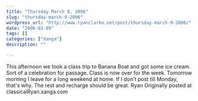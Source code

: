```yaml
---
title: "Thursday March 9, 2006"
slug: "thursday-march-9-2006"
wordpress_url: "http://www.ryanclarke.net/post/thursday-march-9-2006/"
date: "2006-03-09"
tags: []
categories: ["Xanga"]
description: ""

---
```


This afternoon we took a class trip to Banana Boat and got some ice cream. Sort of a celebration for passage. Class is now over for the week.
Tomorrow morning I leave for a long weekend at home. If I don't post till Monday, that's why. The rest and recharge should be great.
Ryan
Originally posted at classicalRyan.xanga.com
